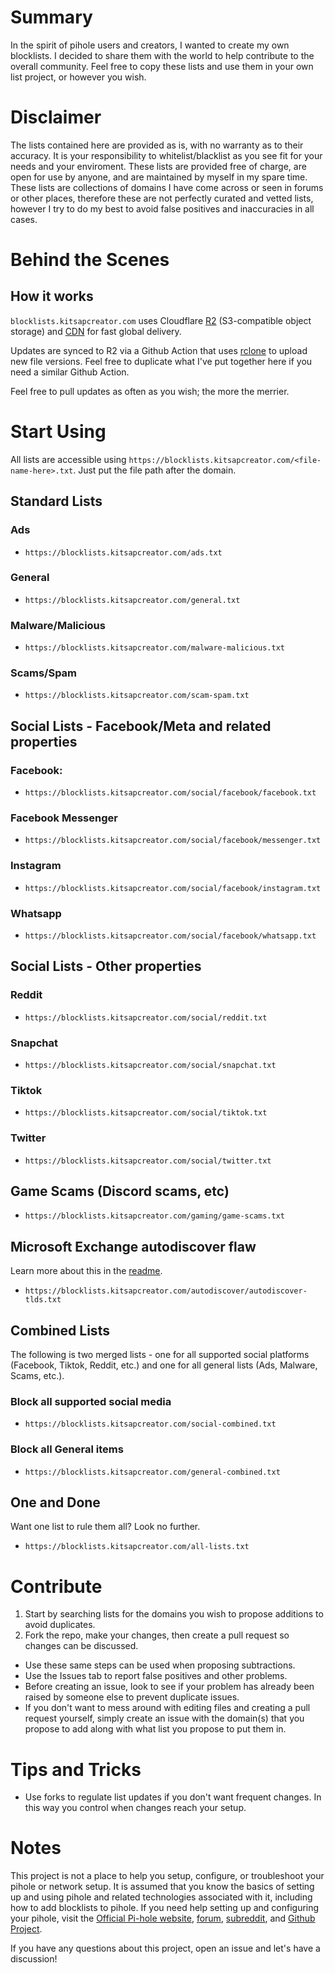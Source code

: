 # Summary

In the spirit of pihole users and creators, I wanted to create my own blocklists. I decided to share them with the world to help contribute to the overall community. Feel free to copy these lists and use them in your own list project, or however you wish.

# Disclaimer

The lists contained here are provided as is, with no warranty as to their accuracy. It is your responsibility to whitelist/blacklist as you see fit for your needs and your enviroment. These lists are provided free of charge, are open for use by anyone, and are maintained by myself in my spare time. These lists are collections of domains I have come across or seen in forums or other places, therefore these are not perfectly curated and vetted lists, however I try to do my best to avoid false positives and inaccuracies in all cases.

# Behind the Scenes

## How it works

`blocklists.kitsapcreator.com` uses Cloudflare [R2](https://www.cloudflare.com/products/r2/) (S3-compatible object storage) and [CDN](https://www.cloudflare.com/cdn/) for fast global delivery.

Updates are synced to R2 via a Github Action that uses [rclone](https://rclone.org/) to upload new file versions. Feel free to duplicate what I've put together here if you need a similar Github Action.

Feel free to pull updates as often as you wish; the more the merrier.

# Start Using

All lists are accessible using `https://blocklists.kitsapcreator.com/<file-name-here>.txt`. Just put the file path after the domain.

## Standard Lists

### Ads

- `https://blocklists.kitsapcreator.com/ads.txt`

### General

- `https://blocklists.kitsapcreator.com/general.txt`

### Malware/Malicious

- `https://blocklists.kitsapcreator.com/malware-malicious.txt`

### Scams/Spam

- `https://blocklists.kitsapcreator.com/scam-spam.txt`

## Social Lists - Facebook/Meta and related properties

### Facebook:

- `https://blocklists.kitsapcreator.com/social/facebook/facebook.txt`

### Facebook Messenger

- `https://blocklists.kitsapcreator.com/social/facebook/messenger.txt`

### Instagram

- `https://blocklists.kitsapcreator.com/social/facebook/instagram.txt`

### Whatsapp

- `https://blocklists.kitsapcreator.com/social/facebook/whatsapp.txt`

## Social Lists - Other properties

### Reddit

- `https://blocklists.kitsapcreator.com/social/reddit.txt`

### Snapchat

- `https://blocklists.kitsapcreator.com/social/snapchat.txt`

### Tiktok

- `https://blocklists.kitsapcreator.com/social/tiktok.txt`

### Twitter

- `https://blocklists.kitsapcreator.com/social/twitter.txt`

## Game Scams (Discord scams, etc)

- `https://blocklists.kitsapcreator.com/gaming/game-scams.txt`

## Microsoft Exchange autodiscover flaw

Learn more about this in the [readme](autodiscover/readme.md).

- `https://blocklists.kitsapcreator.com/autodiscover/autodiscover-tlds.txt`

## Combined Lists

The following is two merged lists - one for all supported social platforms (Facebook, Tiktok, Reddit, etc.) and one for all general lists (Ads, Malware, Scams, etc.).

### Block all supported social media

- `https://blocklists.kitsapcreator.com/social-combined.txt`

### Block all General items

- `https://blocklists.kitsapcreator.com/general-combined.txt`

## One and Done

Want one list to rule them all? Look no further.

- `https://blocklists.kitsapcreator.com/all-lists.txt`

# Contribute

1. Start by searching lists for the domains you wish to propose additions to avoid duplicates.
2. Fork the repo, make your changes, then create a pull request so changes can be discussed.

- Use these same steps can be used when proposing subtractions.
- Use the Issues tab to report false positives and other problems.
- Before creating an issue, look to see if your problem has already been raised by someone else to prevent duplicate issues.
- If you don't want to mess around with editing files and creating a pull request yourself, simply create an issue with the domain(s) that you propose to add along with what list you propose to put them in.

# Tips and Tricks

- Use forks to regulate list updates if you don't want frequent changes. In this way you control when changes reach your setup.

# Notes

This project is not a place to help you setup, configure, or troubleshoot your pihole or network setup. It is assumed that you know the basics of setting up and using pihole and related technologies associated with it, including how to add blocklists to pihole. If you need help setting up and configuring your pihole, visit the [Official Pi-hole website](https://pi-hole.net/), [forum](https://discourse.pi-hole.net/), [subreddit](https://www.reddit.com/r/pihole/), and [Github Project](https://github.com/pi-hole/pi-hole).

If you have any questions about this project, open an issue and let's have a discussion!
